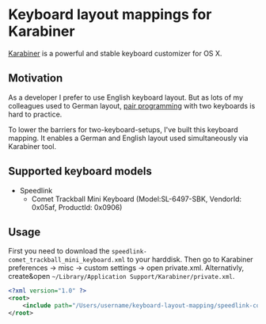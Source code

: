 
Keyboard layout mappings for Karabiner
========================================

[Karabiner](https://pqrs.org/osx/karabiner/)
 is a powerful and stable keyboard customizer for OS X.
 

Motivation 
----------------------------------------
As a developer I prefer to use English keyboard layout.
But as lots of my colleagues used to German layout,
[pair programming](https://en.wikipedia.org/wiki/Pair_programming) 
with two keyboards is hard to practice.

To lower the barriers for two-keyboard-setups, I've built this keyboard mapping.
It enables a German and English layout used simultaneously via Karabiner tool.


Supported keyboard models
-----------------------------------------

* Speedlink
   * Comet Trackball Mini Keyboard (Model:SL-6497-SBK, VendorId: 0x05af, ProductId: 0x0906)


Usage
-----------------------------------------

First you need to download the ```speedlink-comet_trackball_mini_keyboard.xml``` to your harddisk.
Then go to Karabiner preferences -> misc -> custom settings -> open private.xml.
Alternativly, create&open ```~/Library/Application Support/Karabiner/private.xml```.


```xml
<?xml version="1.0" ?>
<root>
	<include path="/Users/username/keyboard-layout-mapping/speedlink-comet_trackball_mini_keyboard.xml" />
</root>
```